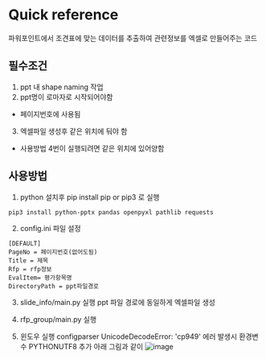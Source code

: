 # Quick reference 
 파워포인트에서 조견표에 맞는 데이터를 추출하여 관련정보를 엑셀로 만들어주는 코드 
 
## 필수조건
1. ppt 내 shape naming 작업 
2. ppt명이 로마자로 시작되어야함 
- 페이지번호에 사용됨
3. 엑셀파일 생성후 같은 위치에 둬야 함 
- 사용방법 4번이 실행되려면 같은 위치에 있어양함

## 사용방법
1. python 설치후 pip install pip or pip3 로 실행
```
pip3 install python-pptx pandas openpyxl pathlib requests
```

2. config.ini 파일 설정
```
[DEFAULT]
PageNo = 페이지번호(없어도됨)
Title = 제목
Rfp = rfp정보
EvalItem= 평가항목명
DirectoryPath = ppt파일경로
```

3. slide_info/main.py 실행 ppt 파일 경로에 동일하게 엑셀파일 생성

4. rfp_group/main.py 실행

5. 윈도우 실행  configparser UnicodeDecodeError: 'cp949' 에러 발생시
   환경변수 PYTHONUTF8 추가 아래 그림과 같이
![image](https://github.com/user-attachments/assets/920f42f5-0972-49e0-a973-3bf903ae9af0)


